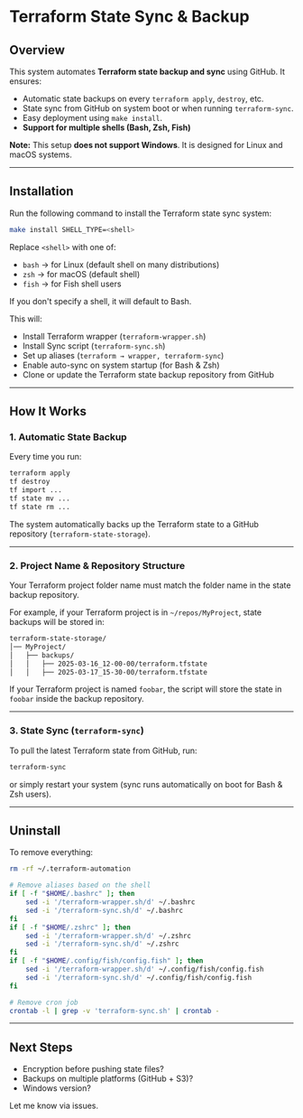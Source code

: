 # Terraform State Sync & Backup

## Overview  
This system automates **Terraform state backup and sync** using GitHub. It ensures:  
- Automatic state backups on every `terraform apply`, `destroy`, etc.  
- State sync from GitHub on system boot or when running `terraform-sync`.  
- Easy deployment using `make install`.  
- **Support for multiple shells (Bash, Zsh, Fish)**

**Note:** This setup **does not support Windows**. It is designed for Linux and macOS systems.

---

## Installation  
Run the following command to install the Terraform state sync system:  

```bash
make install SHELL_TYPE=<shell>
```

Replace `<shell>` with one of:
- `bash` → for Linux (default shell on many distributions)
- `zsh` → for macOS (default shell)
- `fish` → for Fish shell users

If you don't specify a shell, it will default to Bash.

This will:  
- Install Terraform wrapper (`terraform-wrapper.sh`)  
- Install Sync script (`terraform-sync.sh`)  
- Set up aliases (`terraform → wrapper, terraform-sync`)  
- Enable auto-sync on system startup (for Bash & Zsh)  
- Clone or update the Terraform state backup repository from GitHub  

---

## How It Works  

### 1. Automatic State Backup  
Every time you run:

```bash
terraform apply
tf destroy
tf import ...
tf state mv ...
tf state rm ...
```

The system automatically backs up the Terraform state to a GitHub repository (`terraform-state-storage`).  

---

### 2. Project Name & Repository Structure  
Your Terraform project folder name must match the folder name in the state backup repository.  

For example, if your Terraform project is in `~/repos/MyProject`, state backups will be stored in:  

```bash
terraform-state-storage/
│── MyProject/   
│   ├── backups/
│   │   ├── 2025-03-16_12-00-00/terraform.tfstate
│   │   ├── 2025-03-17_15-30-00/terraform.tfstate
```

If your Terraform project is named `foobar`, the script will store the state in `foobar` inside the backup repository.  

---

### 3. State Sync (`terraform-sync`)  
To pull the latest Terraform state from GitHub, run:  

```bash
terraform-sync
```

or simply restart your system (sync runs automatically on boot for Bash & Zsh users).  

---

## Uninstall  
To remove everything:  

```bash
rm -rf ~/.terraform-automation

# Remove aliases based on the shell
if [ -f "$HOME/.bashrc" ]; then
    sed -i '/terraform-wrapper.sh/d' ~/.bashrc
    sed -i '/terraform-sync.sh/d' ~/.bashrc
fi
if [ -f "$HOME/.zshrc" ]; then
    sed -i '/terraform-wrapper.sh/d' ~/.zshrc
    sed -i '/terraform-sync.sh/d' ~/.zshrc
fi
if [ -f "$HOME/.config/fish/config.fish" ]; then
    sed -i '/terraform-wrapper.sh/d' ~/.config/fish/config.fish
    sed -i '/terraform-sync.sh/d' ~/.config/fish/config.fish
fi

# Remove cron job
crontab -l | grep -v 'terraform-sync.sh' | crontab -
```

---

## Next Steps  
- Encryption before pushing state files?  
- Backups on multiple platforms (GitHub + S3)?  
- Windows version?

Let me know via issues.

